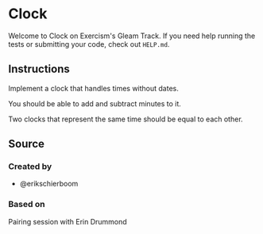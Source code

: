 # Clock

Welcome to Clock on Exercism's Gleam Track.
If you need help running the tests or submitting your code, check out `HELP.md`.

## Instructions

Implement a clock that handles times without dates.

You should be able to add and subtract minutes to it.

Two clocks that represent the same time should be equal to each other.

## Source

### Created by

- @erikschierboom

### Based on

Pairing session with Erin Drummond